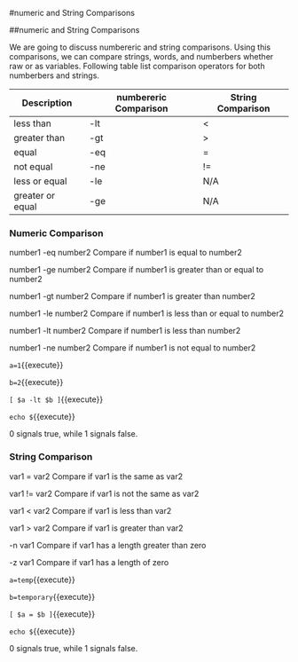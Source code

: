 #numeric and String Comparisons

##numeric and String Comparisons

We are going to discuss numbereric and string comparisons. Using this comparisons, we can compare strings, words, and numberbers whether raw or as variables. Following table list comparison operators for both numberbers and strings.

| Description      | numbereric Comparison | String Comparison |
|------------------|--------------------|-------------------|
| less than        | -lt                | <                 |
| greater than     | -gt                | >                 |
| equal            | -eq                | =                 |
| not equal        | -ne                | !=                |
| less or equal    | -le                | N/A               |
| greater or equal | -ge                | N/A               |

### Numeric Comparison


number1 -eq number2                  Compare if number1  is equal to number2

number1 -ge number2                  Compare if number1  is greater than or equal to number2

number1 -gt number2                  Compare if number1  is greater than number2

number1 -le number2                  Compare if number1  is less than or equal to number2

number1 -lt number2                  Compare if number1  is less than number2

number1 -ne number2                  Compare if number1  is not equal to number2


`a=1`{{execute}}

`b=2`{{execute}}

`[ $a -lt $b ]`{{execute}}

`echo $`{{execute}}

0 signals true, while 1 signals false.




### String Comparison

var1 = var2     Compare if var1 is the same as var2

var1 != var2    Compare if var1 is not the same as var2

var1 < var2     Compare if var1 is less than var2

var1 > var2     Compare if var1 is greater than var2

-n var1         Compare if var1 has a length greater than zero

-z var1         Compare if var1 has a length of zero


`a=temp`{{execute}}

`b=temporary`{{execute}}

`[ $a = $b ]`{{execute}}

`echo $`{{execute}}

0 signals true, while 1 signals false.
